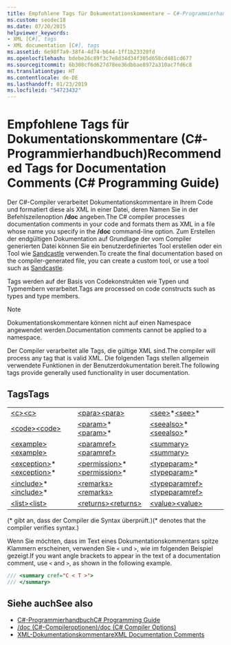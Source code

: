 ```yaml
---
title: Empfohlene Tags für Dokumentationskommentare – C#-Programmierhandbuch
ms.custom: seodec18
ms.date: 07/20/2015
helpviewer_keywords:
- XML [C#], tags
- XML documentation [C#], tags
ms.assetid: 6e98f7a9-38f4-4d74-b644-1ff1b23320fd
ms.openlocfilehash: bdebe26c89f3c7e8d34d34f305d658cd481cd677
ms.sourcegitcommit: 6b308cf6d627d78ee36dbbae8972a310ac7fd6c8
ms.translationtype: HT
ms.contentlocale: de-DE
ms.lasthandoff: 01/23/2019
ms.locfileid: "54723432"
---
```

# <a name="recommended-tags-for-documentation-comments-c-programming-guide"></a><span data-ttu-id="5f2d7-102">Empfohlene Tags für Dokumentationskommentare (C#-Programmierhandbuch)</span><span class="sxs-lookup"><span data-stu-id="5f2d7-102">Recommended Tags for Documentation Comments (C# Programming Guide)</span></span>
<span data-ttu-id="5f2d7-103">Der C#-Compiler verarbeitet Dokumentationskommentare in Ihrem Code und formatiert diese als XML in einer Datei, deren Namen Sie in der Befehlszeilenoption **/doc** angeben.</span><span class="sxs-lookup"><span data-stu-id="5f2d7-103">The C# compiler processes documentation comments in your code and formats them as XML in a file whose name you specify in the **/doc** command-line option.</span></span> <span data-ttu-id="5f2d7-104">Zum Erstellen der endgültigen Dokumentation auf Grundlage der vom Compiler generierten Datei können Sie ein benutzerdefiniertes Tool erstellen oder ein Tool wie [Sandcastle](https://github.com/EWSoftware/SHFB) verwenden.</span><span class="sxs-lookup"><span data-stu-id="5f2d7-104">To create the final documentation based on the compiler-generated file, you can create a custom tool, or use a tool such as [Sandcastle](https://github.com/EWSoftware/SHFB).</span></span>  
  
 <span data-ttu-id="5f2d7-105">Tags werden auf der Basis von Codekonstrukten wie Typen und Typmembern verarbeitet.</span><span class="sxs-lookup"><span data-stu-id="5f2d7-105">Tags are processed on code constructs such as types and type members.</span></span>  
  
> [!NOTE]
>  <span data-ttu-id="5f2d7-106">Dokumentationskommentare können nicht auf einen Namespace angewendet werden.</span><span class="sxs-lookup"><span data-stu-id="5f2d7-106">Documentation comments cannot be applied to a namespace.</span></span>  
  
 <span data-ttu-id="5f2d7-107">Der Compiler verarbeitet alle Tags, die gültige XML sind.</span><span class="sxs-lookup"><span data-stu-id="5f2d7-107">The compiler will process any tag that is valid XML.</span></span> <span data-ttu-id="5f2d7-108">Die folgenden Tags stellen allgemein verwendete Funktionen in der Benutzerdokumentation bereit.</span><span class="sxs-lookup"><span data-stu-id="5f2d7-108">The following tags provide generally used functionality in user documentation.</span></span>  
  
## <a name="tags"></a><span data-ttu-id="5f2d7-109">Tags</span><span class="sxs-lookup"><span data-stu-id="5f2d7-109">Tags</span></span>  
  
||||  
|---|---|---|  
|[<span data-ttu-id="5f2d7-110">\<c></span><span class="sxs-lookup"><span data-stu-id="5f2d7-110">\<c></span></span>](../../../csharp/programming-guide/xmldoc/code-inline.md)|[<span data-ttu-id="5f2d7-111">\<para></span><span class="sxs-lookup"><span data-stu-id="5f2d7-111">\<para></span></span>](../../../csharp/programming-guide/xmldoc/para.md)|<span data-ttu-id="5f2d7-112">[\<see>](../../../csharp/programming-guide/xmldoc/see.md)\*</span><span class="sxs-lookup"><span data-stu-id="5f2d7-112">[\<see>](../../../csharp/programming-guide/xmldoc/see.md)\*</span></span>|  
|[<span data-ttu-id="5f2d7-113">\<code></span><span class="sxs-lookup"><span data-stu-id="5f2d7-113">\<code></span></span>](../../../csharp/programming-guide/xmldoc/code.md)|<span data-ttu-id="5f2d7-114">[\<param>](../../../csharp/programming-guide/xmldoc/param.md)\*</span><span class="sxs-lookup"><span data-stu-id="5f2d7-114">[\<param>](../../../csharp/programming-guide/xmldoc/param.md)\*</span></span>|<span data-ttu-id="5f2d7-115">[\<seealso>](../../../csharp/programming-guide/xmldoc/seealso.md)\*</span><span class="sxs-lookup"><span data-stu-id="5f2d7-115">[\<seealso>](../../../csharp/programming-guide/xmldoc/seealso.md)\*</span></span>|  
|[<span data-ttu-id="5f2d7-116">\<example></span><span class="sxs-lookup"><span data-stu-id="5f2d7-116">\<example></span></span>](../../../csharp/programming-guide/xmldoc/example.md)|[<span data-ttu-id="5f2d7-117">\<paramref></span><span class="sxs-lookup"><span data-stu-id="5f2d7-117">\<paramref></span></span>](../../../csharp/programming-guide/xmldoc/paramref.md)|[<span data-ttu-id="5f2d7-118">\<summary></span><span class="sxs-lookup"><span data-stu-id="5f2d7-118">\<summary></span></span>](../../../csharp/programming-guide/xmldoc/summary.md)|  
|<span data-ttu-id="5f2d7-119">[\<exception>](../../../csharp/programming-guide/xmldoc/exception.md)\*</span><span class="sxs-lookup"><span data-stu-id="5f2d7-119">[\<exception>](../../../csharp/programming-guide/xmldoc/exception.md)\*</span></span>|<span data-ttu-id="5f2d7-120">[\<permission>](../../../csharp/programming-guide/xmldoc/permission.md)\*</span><span class="sxs-lookup"><span data-stu-id="5f2d7-120">[\<permission>](../../../csharp/programming-guide/xmldoc/permission.md)\*</span></span>|<span data-ttu-id="5f2d7-121">[\<typeparam>](../../../csharp/programming-guide/xmldoc/typeparam.md)\*</span><span class="sxs-lookup"><span data-stu-id="5f2d7-121">[\<typeparam>](../../../csharp/programming-guide/xmldoc/typeparam.md)\*</span></span>|  
|<span data-ttu-id="5f2d7-122">[\<include>](../../../csharp/programming-guide/xmldoc/include.md)\*</span><span class="sxs-lookup"><span data-stu-id="5f2d7-122">[\<include>](../../../csharp/programming-guide/xmldoc/include.md)\*</span></span>|[<span data-ttu-id="5f2d7-123">\<remarks></span><span class="sxs-lookup"><span data-stu-id="5f2d7-123">\<remarks></span></span>](../../../csharp/programming-guide/xmldoc/remarks.md)|[<span data-ttu-id="5f2d7-124">\<typeparamref></span><span class="sxs-lookup"><span data-stu-id="5f2d7-124">\<typeparamref></span></span>](../../../csharp/programming-guide/xmldoc/typeparamref.md)|  
|[<span data-ttu-id="5f2d7-125">\<list></span><span class="sxs-lookup"><span data-stu-id="5f2d7-125">\<list></span></span>](../../../csharp/programming-guide/xmldoc/list.md)|[<span data-ttu-id="5f2d7-126">\<returns></span><span class="sxs-lookup"><span data-stu-id="5f2d7-126">\<returns></span></span>](../../../csharp/programming-guide/xmldoc/returns.md)|[<span data-ttu-id="5f2d7-127">\<value></span><span class="sxs-lookup"><span data-stu-id="5f2d7-127">\<value></span></span>](../../../csharp/programming-guide/xmldoc/value.md)|  
  
 <span data-ttu-id="5f2d7-128">(\* gibt an, dass der Compiler die Syntax überprüft.)</span><span class="sxs-lookup"><span data-stu-id="5f2d7-128">(\* denotes that the compiler verifies syntax.)</span></span>  
  
 <span data-ttu-id="5f2d7-129">Wenn Sie möchten, dass im Text eines Dokumentationskommentars spitze Klammern erscheinen, verwenden Sie `<` und `>`, wie im folgenden Beispiel gezeigt.</span><span class="sxs-lookup"><span data-stu-id="5f2d7-129">If you want angle brackets to appear in the text of a documentation comment, use `<` and `>`, as shown in the following example.</span></span>  
  
```csharp  
/// <summary cref="C < T >">  
/// </summary>  
```  
  
## <a name="see-also"></a><span data-ttu-id="5f2d7-130">Siehe auch</span><span class="sxs-lookup"><span data-stu-id="5f2d7-130">See also</span></span>

- [<span data-ttu-id="5f2d7-131">C#-Programmierhandbuch</span><span class="sxs-lookup"><span data-stu-id="5f2d7-131">C# Programming Guide</span></span>](../../../csharp/programming-guide/index.md)
- [<span data-ttu-id="5f2d7-132">/doc (C#-Compileroptionen)</span><span class="sxs-lookup"><span data-stu-id="5f2d7-132">/doc (C# Compiler Options)</span></span>](../../../csharp/language-reference/compiler-options/doc-compiler-option.md)
- [<span data-ttu-id="5f2d7-133">XML-Dokumentationskommentare</span><span class="sxs-lookup"><span data-stu-id="5f2d7-133">XML Documentation Comments</span></span>](../../../csharp/programming-guide/xmldoc/xml-documentation-comments.md)
